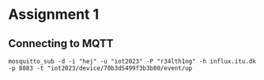 # Assignment 1

## Connecting to MQTT

`mosquitto_sub -d -i "hej" -u "iot2023" -P "r34lth1ng" -h influx.itu.dk -p 8883 -t "iot2023/device/70b3d5499f3b3b80/event/up`
